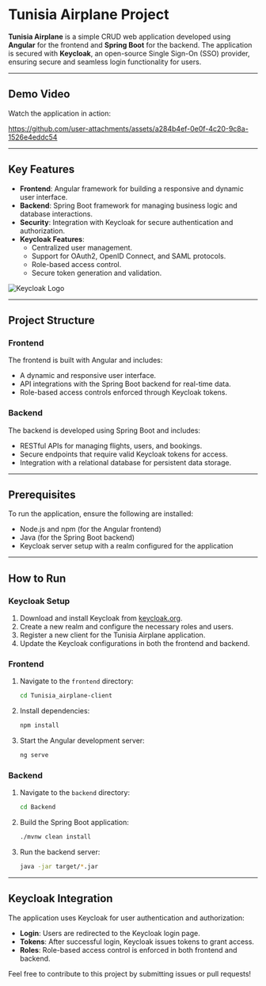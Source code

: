 # Tunisia Airplane Project

**Tunisia Airplane** is a simple CRUD web application developed using **Angular** for the frontend and **Spring Boot** for the backend. The application is secured with **Keycloak**, an open-source Single Sign-On (SSO) provider, ensuring secure and seamless login functionality for users.

---
## Demo Video
Watch the application in action:



https://github.com/user-attachments/assets/a284b4ef-0e0f-4c20-9c8a-1526e4eddc54



---
## Key Features
- **Frontend**: Angular framework for building a responsive and dynamic user interface.
- **Backend**: Spring Boot framework for managing business logic and database interactions.
- **Security**: Integration with Keycloak for secure authentication and authorization.
- **Keycloak Features**:
  - Centralized user management.
  - Support for OAuth2, OpenID Connect, and SAML protocols.
  - Role-based access control.
  - Secure token generation and validation.

![Keycloak Logo](https://upload.wikimedia.org/wikipedia/commons/b/b4/Logo_of_Keycloak.svg)

---

## Project Structure

### Frontend
The frontend is built with Angular and includes:
- A dynamic and responsive user interface.
- API integrations with the Spring Boot backend for real-time data.
- Role-based access controls enforced through Keycloak tokens.

### Backend
The backend is developed using Spring Boot and includes:
- RESTful APIs for managing flights, users, and bookings.
- Secure endpoints that require valid Keycloak tokens for access.
- Integration with a relational database for persistent data storage.

---

## Prerequisites
To run the application, ensure the following are installed:
- Node.js and npm (for the Angular frontend)
- Java (for the Spring Boot backend)
- Keycloak server setup with a realm configured for the application

---

## How to Run

### Keycloak Setup
1. Download and install Keycloak from [keycloak.org](https://www.keycloak.org).
2. Create a new realm and configure the necessary roles and users.
3. Register a new client for the Tunisia Airplane application.
4. Update the Keycloak configurations in both the frontend and backend.

### Frontend
1. Navigate to the `frontend` directory:
   ```bash
   cd Tunisia_airplane-client
   ```
2. Install dependencies:
   ```bash
   npm install
   ```
3. Start the Angular development server:
   ```bash
   ng serve
   ```

### Backend
1. Navigate to the `backend` directory:
   ```bash
   cd Backend
   ```
2. Build the Spring Boot application:
   ```bash
   ./mvnw clean install
   ```
3. Run the backend server:
   ```bash
   java -jar target/*.jar
   ```

---

## Keycloak Integration
The application uses Keycloak for user authentication and authorization:
- **Login**: Users are redirected to the Keycloak login page.
- **Tokens**: After successful login, Keycloak issues tokens to grant access.
- **Roles**: Role-based access control is enforced in both frontend and backend.


Feel free to contribute to this project by submitting issues or pull requests!
